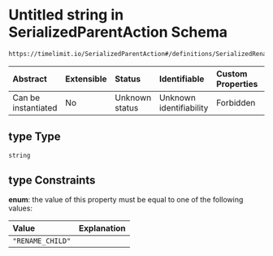 # Untitled string in SerializedParentAction Schema

```txt
https://timelimit.io/SerializedParentAction#/definitions/SerializedRenameChildAction/properties/type
```



| Abstract            | Extensible | Status         | Identifiable            | Custom Properties | Additional Properties | Access Restrictions | Defined In                                                                                        |
| :------------------ | :--------- | :------------- | :---------------------- | :---------------- | :-------------------- | :------------------ | :------------------------------------------------------------------------------------------------ |
| Can be instantiated | No         | Unknown status | Unknown identifiability | Forbidden         | Allowed               | none                | [SerializedParentAction.schema.json\*](SerializedParentAction.schema.json "open original schema") |

## type Type

`string`

## type Constraints

**enum**: the value of this property must be equal to one of the following values:

| Value            | Explanation |
| :--------------- | :---------- |
| `"RENAME_CHILD"` |             |
